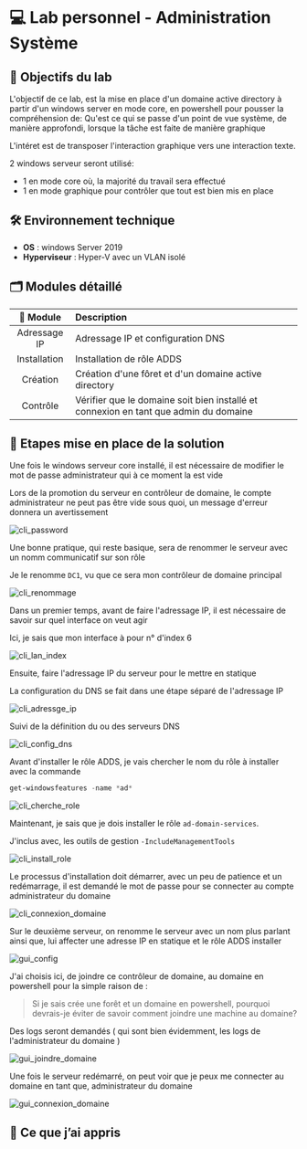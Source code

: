 # 💻 Lab personnel - Administration Système

## 📌 Objectifs du lab

L'objectif de ce lab, est la mise en place d'un domaine active directory à partir d'un windows server en mode core, en powershell pour pousser la compréhension de: Qu'est ce qui se passe d'un point de vue système, de manière approfondi, lorsque la tâche est faite de manière graphique

L'intéret est de transposer l'interaction graphique vers une interaction texte.

2 windows serveur seront utilisé:

- 1 en mode core où, la majorité du travail sera effectué
- 1 en mode graphique pour contrôler que tout est bien mis en place

## 🛠️ Environnement technique

- **OS** : windows Server 2019
- **Hyperviseur** : Hyper-V avec un VLAN isolé

## 🗂️ Modules détaillé

|📁 Module|Description|
|:-:|:-|
|Adressage IP|Adressage IP et configuration DNS|
|Installation|Installation de rôle ADDS|
|Création|Création d'une fôret et d'un domaine active directory|
|Contrôle|Vérifier que le domaine soit bien installé et connexion en tant que admin du domaine|

## 📸 Etapes mise en place de la solution

Une fois le windows serveur core installé, il est nécessaire de modifier le mot de passe administrateur qui à ce moment la est vide

Lors de la promotion du serveur en contrôleur de domaine, le compte administrateur ne peut pas être vide sous quoi, un message d'erreur donnera un avertissement

![cli_password](./Ilustrations/1_cli.png)

Une bonne pratique, qui reste basique, sera de renommer le serveur avec un nomm communicatif sur son rôle

Je le renomme `DC1`, vu que ce sera mon contrôleur de domaine principal

![cli_renommage](./Ilustrations/2_cli.png)

Dans un premier temps, avant de faire l'adressage IP, il est nécessaire de savoir sur quel interface on veut agir

Ici, je sais que mon interface à pour n° d'index 6

![cli_lan_index](./Ilustrations/3_cli.png)

Ensuite, faire l'adressage IP du serveur pour le mettre en statique

La configuration du DNS se fait dans une étape séparé de l'adressage IP

![cli_adressge_ip](./Ilustrations/4_cli.png)

Suivi de la définition du ou des serveurs DNS

![cli_config_dns](./Ilustrations/5_cli.png)

Avant d'installer le rôle ADDS, je vais chercher le nom du rôle à installer avec la commande

```powershell
get-windowsfeatures -name *ad*
```

![cli_cherche_role](./Ilustrations/6_cli.png)

Maintenant, je sais que je dois installer le rôle `ad-domain-services`.

J'inclus avec, les outils de gestion `-IncludeManagementTools`

![cli_install_role](./Ilustrations/7_cli.png)

Le processus d'installation doit démarrer, avec un peu de patience et un redémarrage, il est demandé le mot de passe pour se connecter au compte administrateur du domaine

![cli_connexion_domaine](./Ilustrations/8_cli.png)

Sur le deuxième serveur, on renomme le serveur avec un nom plus parlant ainsi que, lui affecter une adresse IP en statique et le rôle ADDS installer

![gui_config](./Ilustrations/1_gui.png)

J'ai choisis ici, de joindre ce contrôleur de domaine, au domaine en powershell pour la simple raison de :

> Si je sais crée une forêt et un domaine en powershell, pourquoi devrais-je éviter de savoir comment joindre une machine au domaine?

Des logs seront demandés ( qui sont bien évidemment, les logs de l'administrateur du domaine )

![gui_joindre_domaine](./Ilustrations/2_gui.png)

Une fois le serveur redémarré, on peut voir que je peux me connecter au domaine en tant que, administrateur du domaine

![gui_connexion_domaine](./Ilustrations/3_gui.png)

## 🧠 Ce que j’ai appris
